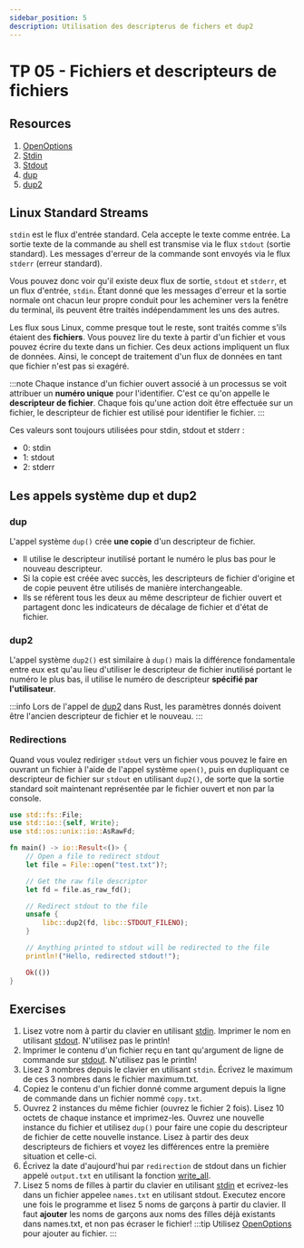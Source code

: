 ```yaml
---
sidebar_position: 5
description: Utilisation des descripterus de fichers et dup2
---
```


# TP 05 - Fichiers et descripteurs de fichiers

## Resources
 1. [OpenOptions](https://doc.rust-lang.org/std/fs/struct.OpenOptions.html)
 2. [Stdin](https://doc.rust-lang.org/std/io/fn.stdin.html)
 3. [Stdout](https://doc.rust-lang.org/std/io/fn.stdout.html)
 4. [dup](https://docs.rs/nix/0.23.1/nix/unistd/fn.dup.html)
 5. [dup2](https://docs.rs/nix/0.23.1/nix/unistd/fn.dup2.html)

## Linux Standard Streams

`stdin` est le flux d'entrée standard. Cela accepte le texte comme entrée. La sortie texte de la commande au shell est transmise via le flux `stdout` (sortie standard). Les messages d'erreur de la commande sont envoyés via le flux `stderr` (erreur standard).

Vous pouvez donc voir qu'il existe deux flux de sortie, `stdout` et `stderr`, et un flux d'entrée, `stdin`. Étant donné que les messages d'erreur et la sortie normale ont chacun leur propre conduit pour les acheminer vers la fenêtre du terminal, ils peuvent être traités indépendamment les uns des autres.

Les flux sous Linux, comme presque tout le reste, sont traités comme s'ils étaient des **fichiers**. Vous pouvez lire du texte à partir d'un fichier et vous pouvez écrire du texte dans un fichier. Ces deux actions impliquent un flux de données. Ainsi, le concept de traitement d'un flux de données en tant que fichier n'est pas si exagéré.

:::note
Chaque instance d'un fichier ouvert associé à un processus se voit attribuer un **numéro unique** pour l'identifier. C'est ce qu'on appelle le **descripteur de fichier**. Chaque fois qu'une action doit être effectuée sur un fichier, le descripteur de fichier est utilisé pour identifier le fichier.
:::

Ces valeurs sont toujours utilisées pour stdin, stdout et stderr :
* 0: stdin
* 1: stdout
* 2: stderr

## Les appels système dup et dup2

### dup
L'appel système `dup()` crée **une copie** d'un descripteur de fichier.
* Il utilise le descripteur inutilisé portant le numéro le plus bas pour le nouveau descripteur.
* Si la copie est créée avec succès, les descripteurs de fichier d'origine et de copie peuvent être utilisés de manière interchangeable.
* Ils se réfèrent tous les deux au même descripteur de fichier ouvert et partagent donc les indicateurs de décalage de fichier et d'état de fichier.

### dup2
L'appel système `dup2()` est similaire à `dup()` mais la différence fondamentale entre eux est qu'au lieu d'utiliser le descripteur de fichier inutilisé portant le numéro le plus bas, il utilise le numéro de descripteur **spécifié par l'utilisateur**.

:::info
Lors de l'appel de [dup2](https://docs.rs/nix/0.23.1/nix/unistd/fn.dup2.html) dans Rust, les paramètres donnés doivent être l'ancien descripteur de fichier et le nouveau.
:::

### Redirections
Quand vous voulez rediriger `stdout` vers un fichier vous pouvez le faire en ouvrant un fichier à l'aide de l'appel système `open()`, puis en dupliquant ce descripteur de fichier sur `stdout` en utilisant `dup2()`, de sorte que la sortie standard soit maintenant représentée par le fichier ouvert et non par la console.

```rust
use std::fs::File;
use std::io::{self, Write};
use std::os::unix::io::AsRawFd;

fn main() -> io::Result<()> {
    // Open a file to redirect stdout
    let file = File::open("test.txt")?;

    // Get the raw file descriptor
    let fd = file.as_raw_fd();

    // Redirect stdout to the file
    unsafe {
        libc::dup2(fd, libc::STDOUT_FILENO);
    }

    // Anything printed to stdout will be redirected to the file
    println!("Hello, redirected stdout!");

    Ok(())
}
```

## Exercises
1. Lisez votre nom à partir du clavier en utilisant [stdin](https://doc.rust-lang.org/std/io/fn.stdin.html). Imprimer le nom en utilisant [stdout](https://doc.rust-lang.org/std/io/fn.stdout.html). N'utilisez pas le println!
2. Imprimer le contenu d'un fichier reçu en tant qu'argument de ligne de commande sur [stdout](https://doc.rust-lang.org/std/io/fn.stdout.html). N'utilisez pas le println!
3. Lisez 3 nombres depuis le clavier en utilisant `stdin`. Écrivez le maximum de ces 3 nombres dans le fichier maximum.txt.
4. Copiez le contenu d'un fichier donné comme argument depuis la ligne de commande dans un fichier nommé `copy.txt`.
5. Ouvrez 2 instances du même fichier (ouvrez le fichier 2 fois). Lisez 10 octets de chaque instance et imprimez-les. Ouvrez une nouvelle instance du fichier et utilisez `dup()` pour faire une copie du descripteur de fichier de cette nouvelle instance. Lisez à partir des deux descripteurs de fichiers et voyez les différences entre la première situation et celle-ci.
6. Écrivez la date d'aujourd'hui par `redirection` de stdout dans un fichier appelé `output.txt` en utilisant la fonction [write_all](https://doc.rust-lang.org/std/io/fn.stdout.html).
7. Lisez 5 noms de filles à partir du clavier en utilisant [stdin](https://doc.rust-lang.org/std/io/fn.stdin.html) et ecrivez-les dans un fichier appelee `names.txt` en utilisant stdout. Executez encore une fois le programme et lisez 5 noms de garçons à partir du clavier. Il faut **ajouter** les noms de garçons aux noms des filles déjà existants dans names.txt, et non pas écraser le fichier! 
:::tip
Utilisez [OpenOptions](https://doc.rust-lang.org/std/fs/struct.OpenOptions.html) pour ajouter au fichier.
:::